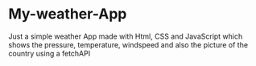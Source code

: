 # My-weather-App
Just a simple weather App made with Html, CSS and   JavaScript which shows the pressure, temperature, windspeed and also the picture of the country using a fetchAPI 
